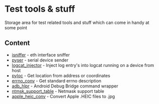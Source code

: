 # Test tools & stuff
Storage area for test related tools and stuff which can come in handy at some point

## Content
* [isniffer](isniffer) - eth interface sniffer
* [pyser](pyser) - serial device sender
* [logcat_injector](logcat_injector) - Inject log entry's into logcat running on a device from host
* [pyloc](pyloc) - Get location from address or coordinates
* [errno_conv](errno_conv) - Get standard errno description
* [adb_hlpr](adb_hlpr) - Android Debug Bridge command wrapper
* [ntmsk_support_table](ntmsk_support_table) - Netmask support table
* [apple_heic_conv](apple_heic_conv) - Convert Apple .HEIC files to .jpg
